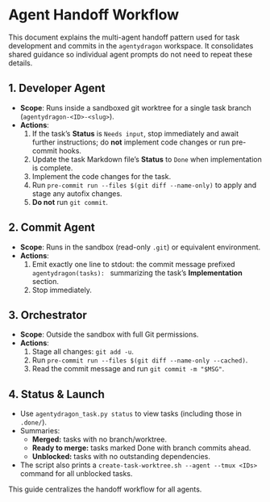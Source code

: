  # Agent Handoff Workflow

 This document explains the multi-agent handoff pattern used for task development and commits
 in the `agentydragon` workspace. It consolidates shared guidance so individual agent prompts
 do not need to repeat these details.

 ## 1. Developer Agent
 - **Scope**: Runs inside a sandboxed git worktree for a single task branch (`agentydragon-<ID>-<slug>`).
- **Actions**:
  1. If the task’s **Status** is `Needs input`, stop immediately and await further instructions; do **not** implement code changes or run pre-commit hooks.
  2. Update the task Markdown file’s **Status** to `Done` when implementation is complete.
  3. Implement the code changes for the task.
  4. Run `pre-commit run --files $(git diff --name-only)` to apply and stage any autofix changes.
  5. **Do not** run `git commit`.

 ## 2. Commit Agent
 - **Scope**: Runs in the sandbox (read-only `.git`) or equivalent environment.
 - **Actions**:
   1. Emit exactly one line to stdout: the commit message prefixed `agentydragon(tasks): `
      summarizing the task’s **Implementation** section.
   2. Stop immediately.

 ## 3. Orchestrator
 - **Scope**: Outside the sandbox with full Git permissions.
 - **Actions**:
   1. Stage all changes: `git add -u`.
   2. Run `pre-commit run --files $(git diff --name-only --cached)`.
   3. Read the commit message and run `git commit -m "$MSG"`.

 ## 4. Status & Launch
 - Use `agentydragon_task.py status` to view tasks (including those in `.done/`).
 - Summaries:
   - **Merged:** tasks with no branch/worktree.
   - **Ready to merge:** tasks marked Done with branch commits ahead.
   - **Unblocked:** tasks with no outstanding dependencies.
 - The script also prints a `create-task-worktree.sh --agent --tmux <IDs>` command for all unblocked tasks.

This guide centralizes the handoff workflow for all agents.
